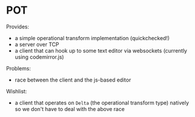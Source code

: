 POT
===

Provides:

- a simple operational transform implementation (quickchecked!)
- a server over TCP
- a client that can hook up to some text editor via websockets (currently using codemirror.js)

Problems:

- race between the client and the js-based editor

Wishlist:

- a client that operates on ``Delta`` (the operational transform type) natively so we don't have to deal with the above race 
